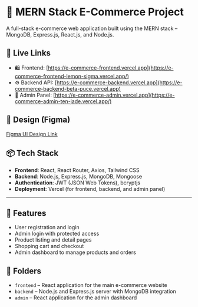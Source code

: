 # 🛒 MERN Stack E-Commerce Project

A full-stack e-commerce web application built using the MERN stack – MongoDB, Express.js, React.js, and Node.js.

## 🔗 Live Links

- 🛍️ Frontend: [https://e-commerce-frontend.vercel.app](https://e-commerce-frontend-lemon-sigma.vercel.app/)
- ⚙️ Backend API: [https://e-commerce-backend.vercel.app](https://e-commerce-backend-beta-puce.vercel.app)
- 🔐 Admin Panel: [https://e-commerce-admin.vercel.app](https://e-commerce-admin-ten-jade.vercel.app/)

## 🎨 Design (Figma)  
[Figma UI Design Link](https://www.figma.com/design/TBe3mud1W5e0a5b3WrCcfe/Forever?node-id=0-1&t=KpS5lJnstUp7rKZ2-1)

## 📦 Tech Stack

- **Frontend**: React, React Router, Axios, Tailwind CSS
- **Backend**: Node.js, Express.js, MongoDB, Mongoose
- **Authentication**: JWT (JSON Web Tokens), bcryptjs
- **Deployment**: Vercel (for frontend, backend, and admin panel)

---

## 🧾 Features

- User registration and login
- Admin login with protected access
- Product listing and detail pages
- Shopping cart and checkout
- Admin dashboard to manage products and orders

## 📁 Folders

- `frontend` – React application for the main e-commerce website
- `backend` – Node.js and Express.js server with MongoDB integration
- `admin` – React application for the admin dashboard

